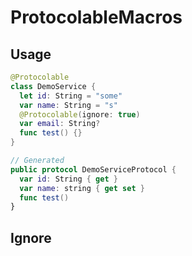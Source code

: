 # ProtocolableMacros


## Usage

```swift
@Protocolable
class DemoService {
  let id: String = "some"
  var name: String = "s"
  @Protocolable(ignore: true)
  var email: String?
  func test() {}
}

// Generated
public protocol DemoServiceProtocol {
  var id: String { get }
  var name: string { get set }
  func test()
}
```

## Ignore
